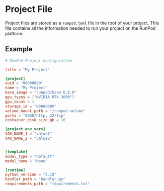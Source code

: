 # Project File

Project files are stored as a `runpod.toml` file in the root of your project. This file contains all the information needed to run your project on the RunPod platform.

## Example

```toml
# RunPod Project Configuration

title = "My Project"

[project]
uuid = "00000000"
name = "My Project"
base_image = "runpod/base:0.0.0"
gpu_types = ["NVIDIA RTX 3090"]
gpu_count = 1
storage_id = "00000000"
volume_mount_path = "/runpod-volume"
ports = "8080/http, 22/tcp"
container_disk_size_gb = 10

[project.env_vars]
VAR_NAME_1 = "value1"
VAR_NAME_2 = "value2"


[template]
model_type = "default"
model_name = "None"

[runtime]
python_version = "3.10"
handler_path = "handler.py"
requirements_path = "requirements.txt"
```
